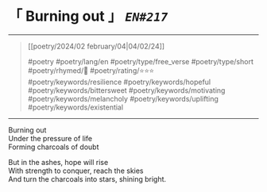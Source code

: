 # &#12300; Burning out &#12301; *`EN#217`*

---

> [[poetry/2024/02 february/04|04/02/24]]
> 
> #poetry 
> #poetry/lang/en 
> #poetry/type/free_verse #poetry/type/short 
> #poetry/rhymed/🔴 
> #poetry/rating/⭐⭐⭐  
> #poetry/keywords/resilience #poetry/keywords/hopeful  #poetry/keywords/bittersweet #poetry/keywords/motivating #poetry/keywords/melancholy #poetry/keywords/uplifting #poetry/keywords/existential 

---

Burning out  
Under the pressure of life  
Forming charcoals of doubt  
  
But in the ashes, hope will rise  
With strength to conquer, reach the skies  
And turn the charcoals into stars, shining bright.